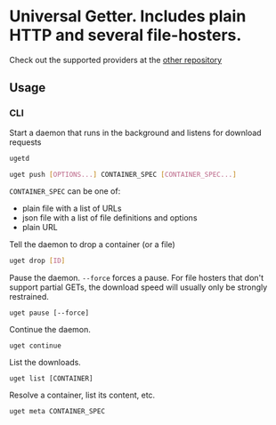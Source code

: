 # Universal Getter. Includes plain HTTP and several file-hosters.

Check out the supported providers at the [other repository](http://github.com/uget/providers)

## Usage

### CLI

Start a daemon that runs in the background and listens for download requests
```bash
ugetd
```

```bash
uget push [OPTIONS...] CONTAINER_SPEC [CONTAINER_SPEC...]
```

`CONTAINER_SPEC` can be one of:  
- plain file with a list of URLs
- json file with a list of file definitions and options
- plain URL

Tell the daemon to drop a container (or a file)
```bash
uget drop [ID]
```

Pause the daemon. `--force` forces a pause.
For file hosters that don't support partial GETs,
the download speed will usually only be strongly restrained.
```
uget pause [--force]
```

Continue the daemon.
```
uget continue
```

List the downloads.
```
uget list [CONTAINER]
```

Resolve a container, list its content, etc.
```
uget meta CONTAINER_SPEC
```

